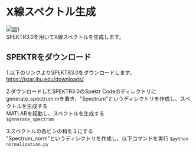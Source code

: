 # X線スペクトル生成
![図1](https://user-images.githubusercontent.com/73208280/101884257-bece4d80-3bdb-11eb-9b1a-b8638c27d6c6.png)  
SPEKTR3.0を用いてX線スペクトルを生成します。

## SPEKTRをダウンロード
1.以下のリンクよりSPEKTR3.0をダウンロードします。  
https://istar.jhu.edu/downloads/  

2.ダウンロードしたSPEKTR3.0のSpektr Codeのディレクトリにgenerate_spectrum.mを置き、"Spectrum"というディレクトリを作成し、スペクトルを生成する  
MATLABを起動し、スペクトルを生成する  
`$generate_spectrum`    

3.スペクトルの各ビンの和を１にする  
"Spectrum_norm"というディレクトリを作成し、以下コマンドを実行
`$python normalization.py`
